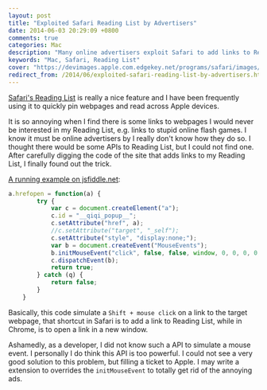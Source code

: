 ```yaml
---
layout: post
title: "Exploited Safari Reading List by Advertisers"
date: 2014-06-03 20:29:09 +0800
comments: true
categories: Mac 
description: "Many online advertisers exploit Safari to add links to Reading List"
keywords: "Mac, Safari, Reading List"
cover: "https://devimages.apple.com.edgekey.net/programs/safari/images/safari-logo-lg.png" 
redirect_from: /2014/06/exploited-safari-reading-list-by-advertisers.html
---
```


[Safari's Reading List]("https://www.apple.com/safari/") is really a nice feature and I have been frequently using it to quickly pin webpages and read across Apple devices.  
  
It is so annoying when I find there is some links to webpages I would never be interested in my Reading List, e.g. links to stupid online flash games. I know it must be online advertisers by I really don't know how they do so. I thought there would be some APIs to Reading List, but I could not find one. After carefully digging the code of the site that adds links to my Reading List, I finally found out the trick.  
<!-- more --> 
[A running example on jsfiddle.net]("http://jsfiddle.net/3x8wq"):

``` javascript  
a.hrefopen = function(a) {
        try {
            var c = document.createElement("a");
            c.id = "__qiqi_popup__";
            c.setAttribute("href", a);
            //c.setAttribute("target", "_self");
            c.setAttribute("style", "display:none;");
            var b = document.createEvent("MouseEvents");
            b.initMouseEvent("click", false, false, window, 0, 0, 0, 0, 0, false, false, true, false, 0, null);
            c.dispatchEvent(b);
            return true;
        } catch (q) {
            return false;
        }
    }
```
Basically, this code simulate a `Shift + mouse click` on a link to the target webpage, that shortcut in Safari is to add a link to Reading List, while in Chrome, is to open a link in a new window.  
  
Ashamedly, as a developer, I did not know such a API to simulate a mouse event. I personally I do think this API is too powerful. I could not see a very good solution to this problem, but filling a ticket to Apple. I may write a extension to overrides the `initMouseEvent` to totally get rid of the annoying ads.
